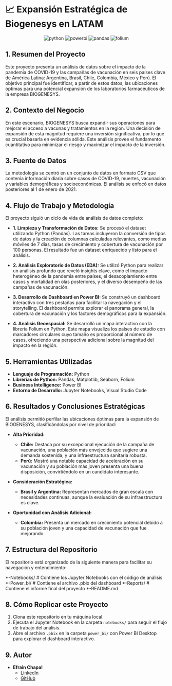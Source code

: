 # 📈 Expansión Estratégica de Biogenesys en LATAM

<p align="center">
  <img src="https://img.shields.io/badge/Python-3776AB?style=for-the-badge&logo=python&logoColor=white" alt="python" />
  <img src="https://img.shields.io/badge/PowerBI-F2C811?style=for-the-badge&logo=powerbi&logoColor=black" alt="powerbi" />
  <img src="https://img.shields.io/badge/Pandas-150458?style=for-the-badge&logo=pandas&logoColor=white" alt="pandas" />
  <img src="https://img.shields.io/badge/Folium-333333?style=for-the-badge&logo=leaflet&logoColor=white" alt="folium" />
</p>

## 1. Resumen del Proyecto

Este proyecto presenta un análisis de datos sobre el impacto de la pandemia de COVID-19 y las campañas de vacunación en seis países clave de América Latina: Argentina, Brasil, Chile, Colombia, México y Perú. El objetivo principal fue identificar, a partir de estos datos, las ubicaciones óptimas para una potencial expansión de los laboratorios farmacéuticos de la empresa BIOGENESYS.

## 2. Contexto del Negocio

En este escenario, BIOGENESYS busca expandir sus operaciones para mejorar el acceso a vacunas y tratamientos en la región. Una decisión de expansión de esta magnitud requiere una inversión significativa, por lo que es crucial basarla en evidencia sólida. Este análisis provee el fundamento cuantitativo para minimizar el riesgo y maximizar el impacto de la inversión.

## 3. Fuente de Datos

La metodología se centró en un conjunto de datos en formato CSV que contenía información diaria sobre casos de COVID-19, muertes, vacunación y variables demográficas y socioeconómicas. El análisis se enfocó en datos posteriores al 1 de enero de 2021.

## 4. Flujo de Trabajo y Metodología

El proyecto siguió un ciclo de vida de análisis de datos completo:

* **1. Limpieza y Transformación de Datos:** Se procesó el dataset utilizando Python (Pandas). Las tareas incluyeron la conversión de tipos de datos y la creación de columnas calculadas relevantes, como medias móviles de 7 días, tasas de crecimiento y cobertura de vacunación por 100 personas. El resultado fue un dataset enriquecido y listo para el análisis.

* **2. Análisis Exploratorio de Datos (EDA):** Se utilizó Python para realizar un análisis profundo que reveló insights clave, como el impacto heterogéneo de la pandemia entre países, el desacoplamiento entre casos y mortalidad en olas posteriores, y el diverso desempeño de las campañas de vacunación.

* **3. Desarrollo de Dashboard en Power BI:** Se construyó un dashboard interactivo con tres pestañas para facilitar la navegación y el storytelling. El dashboard permite explorar el panorama general, la cobertura de vacunación y los factores demográficos para la expansión.

* **4. Análisis Geoespacial:** Se desarrolló un mapa interactivo con la librería Folium en Python. Este mapa visualiza los países de estudio con marcadores circulares cuyo tamaño es proporcional al número de casos, ofreciendo una perspectiva adicional sobre la magnitud del impacto en la región.

## 5. Herramientas Utilizadas

* **Lenguaje de Programación:** Python
* **Librerías de Python:** Pandas, Matplotlib, Seaborn, Folium
* **Business Intelligence:** Power BI
* **Entorno de Desarrollo:** Jupyter Notebooks, Visual Studio Code

## 6. Resultados y Conclusiones Estratégicas

El análisis permitió perfilar las ubicaciones óptimas para la expansión de BIOGENESYS, clasificándolas por nivel de prioridad:

* **Alta Prioridad:**
    * **Chile:** Destaca por su excepcional ejecución de la campaña de vacunación, una población más envejecida que sugiere una demanda sostenida, y una infraestructura sanitaria robusta.
    * **Perú:** Mostró una notable capacidad de aceleración en su vacunación y su población más joven presenta una buena disposición, convirtiéndolo en un candidato interesante.

* **Consideración Estratégica:**
    * **Brasil y Argentina:** Representan mercados de gran escala con necesidades continuas, aunque la evaluación de su infraestructura es clave.

* **Oportunidad con Análisis Adicional:**
    * **Colombia:** Presenta un mercado en crecimiento potencial debido a su población joven y una capacidad de vacunación que fue mejorando.

## 7. Estructura del Repositorio

El repositorio está organizado de la siguiente manera para facilitar su navegación y entendimiento:

*-Notebooks/         # Contiene los Jupyter Notebooks con el código de análisis
*-Power_bi/          # Contiene el archivo .pbix del dashboard
*-Reports/           # Contiene el informe final del proyecto
*-README.md

## 8. Cómo Replicar este Proyecto

1.  Clona este repositorio en tu máquina local.
2.  Ejecuta el Jupyter Notebook en la carpeta `notebooks/` para seguir el flujo de trabajo del análisis.
3.  Abre el archivo `.pbix` en la carpeta `power_bi/` con Power BI Desktop para explorar el dashboard interactivo.

## 9. Autor

* **Efrain Chapal**
    * [LinkedIn](https://www.linkedin.com/in/efrainchapal)
    * [GitHub](https://github.com/efrainchapal)
